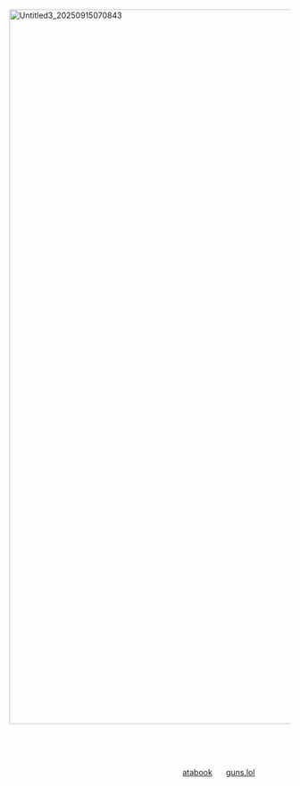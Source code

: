 ⠀ᅠ⠀ᅠ⠀ᅠ⠀ᅠ⠀ᅠ⠀ᅠ⠀<img width="1280" height="1280" alt="Untitled3_20250915070843" src="https://github.com/user-attachments/assets/caea7aa4-b542-4b87-9426-17c2bfe7a89e" />



⠀⠀⠀

⠀⠀⠀

⠀⠀⠀⠀⠀⠀⠀⠀⠀⠀⠀⠀⠀⠀⠀⠀⠀⠀⠀⠀⠀⠀⠀⠀⠀⠀⠀ᅠ⠀⠀[atabook](https://sourdeath.atabook.org) ⠀⠀[guns.lol](https://guns.lol/osamiau)
